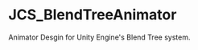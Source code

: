 <!--
   - $File: JCS_BlendTreeAnimator.html $
   - $Date: 2018-10-01 20:38:29 $
   - $Revision: $
   - $Creator: Jen-Chieh Shen $
   - $Notice: See LICENSE.txt for modification and distribution information
   -                   Copyright © 2018 by Shen, Jen-Chieh $
-->


<div id="content-header">
  <h1>JCS_BlendTreeAnimator</h1>
</div>

<p>
  Animator Desgin for Unity Engine's Blend Tree system.
</p>
